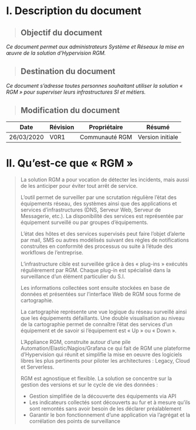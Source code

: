 #    **I.**      **Description du document**



> ## **Objectif du document**

*Ce document permet aux administrateurs Système et Réseaux la mise en œuvre de la solution d’Hypervision RGM.*

> ## Destination du document
>
> 

*Ce document s’adresse toutes personnes souhaitant utiliser la solution « RGM » pour superviser leurs infrastructures SI et métiers.*

> ## Modification du document
>
> 

| Date       | Révision | Propriétaire   | Résumé           |
| ---------- | -------- | -------------- | ---------------- |
| 26/03/2020 | V0R1     | Communauté RGM | Version initiale |





#    **II.**      Qu’est-ce que « RGM »



> La solution RGM a pour vocation de détecter les incidents, mais aussi de les anticiper pour éviter tout arrêt de service. 
>
>  
>
> L’outil permet de surveiller par une scrutation régulière l’état des équipements réseau, des systèmes ainsi que des applications et services d’infrastructures (DNS, Serveur Web, Serveur de Messagerie, etc.). La disponibilité des services est représentée par équipement surveillé ou par groupes d’équipements. 
>
>  
>
> L’état des hôtes et des services supervisés peut faire l’objet d’alerte par mail, SMS ou autres modélisés suivant des règles de notifications construites en conformité des processus ou suite à l’étude des workflows de l’entreprise. 
>
> L’infrastructure cible est surveillée grâce à des « plug-ins » exécutés régulièrement par RGM. Chaque plug-in est spécialisé dans la surveillance d’un élément particulier du S.I. 
>
> Les informations collectées sont ensuite stockées en base de données et présentées sur l’interface Web de RGM sous forme de cartographie. 
>
> La cartographie représente une vue logique du réseau surveillé ainsi que les équipements défaillants. Une double visualisation au niveau de la cartographie permet de connaître l’état des services d’un équipement et de savoir si l’équipement est « Up » ou « Down ». 
>
>  
>
> L’Appliance RGM, construite autour d’une pile Automation/Elastic/Nagios/Grafana ce qui fait de RGM une plateforme d’Hypervision qui réunit et simplifie la mise en oeuvre des logiciels libres les plus pertinents pour piloter les architectures : Legacy, Cloud et Serverless. 
>
>  
>
> RGM est agnostique et flexible. La solution se concentre sur la gestion des versions et sur le cycle de vie des données : 
>
> - Gestion simplifiée de la découverte des équipements via API
> - Les indicateurs collectés sont découverts au fur et à mesure qu’ils sont remontés sans avoir besoin de les déclarer préalablement 
> - Garantir le bon fonctionnement d’une application via l’agrégat et la corrélation des points de surveillance 